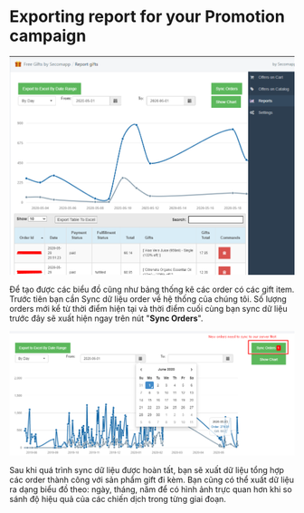 # Exporting report for your Promotion campaign

![Report page give you an overview how your promotions working](.gitbook/assets/image%20%2823%29.png)

Để tạo được các biểu đồ cũng như bảng thống kê các order có các gift item. Trước tiên bạn cần Sync dữ liệu order về hệ thống của chúng tôi. Số lượng orders mới kể từ thời điểm hiện tại và thời điểm cuối cùng bạn sync dữ liệu trước đây sẽ xuất hiện ngay trên nút "**Sync Orders**".

![](.gitbook/assets/image%20%2820%29.png)

Sau khi quá trình sync dữ liệu được hoàn tất, bạn sẽ xuất dữ liệu tổng hợp các order thành công với sản phẩm gift đi kèm. Bạn cũng có thể xuất dữ liệu ra dạng biểu đồ theo: ngày, tháng, năm để có hình ảnh trực quan hơn khi so sánh độ hiệu quả của các chiến dịch trong từng giai đoạn.

